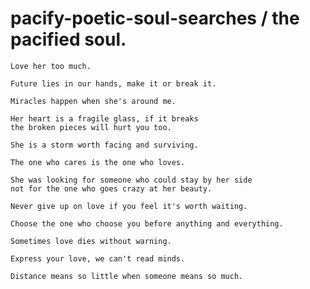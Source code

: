 # pacify-poetic-soul-searches / the pacified soul.

```
Love her too much.
```

```
Future lies in our hands, make it or break it.
```

```
Miracles happen when she's around me.
```

```
Her heart is a fragile glass, if it breaks
the broken pieces will hurt you too.
```

```
She is a storm worth facing and surviving.
```

```
The one who cares is the one who loves.
```

```
She was looking for someone who could stay by her side
not for the one who goes crazy at her beauty.
```

```
Never give up on love if you feel it's worth waiting.
```

```
Choose the one who choose you before anything and everything.
```

```
Sometimes love dies without warning.
```

```
Express your love, we can't read minds.
```

```
Distance means so little when someone means so much.
```



